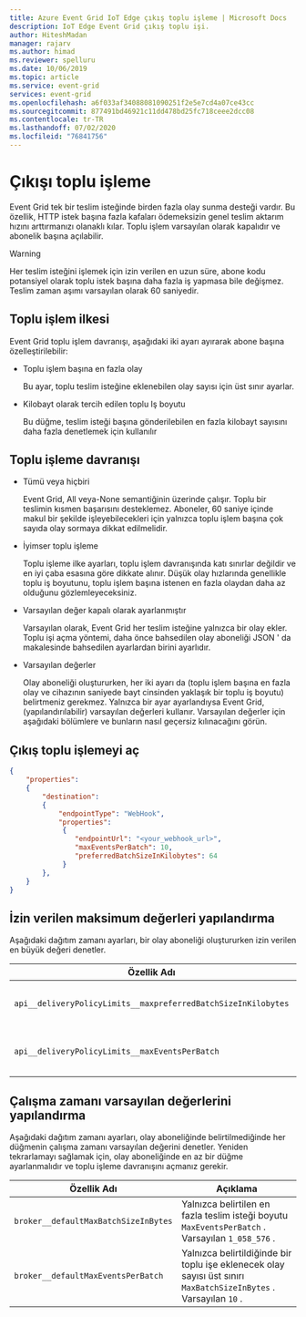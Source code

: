 ```yaml
---
title: Azure Event Grid IoT Edge çıkış toplu işleme | Microsoft Docs
description: IoT Edge Event Grid çıkış toplu işi.
author: HiteshMadan
manager: rajarv
ms.author: himad
ms.reviewer: spelluru
ms.date: 10/06/2019
ms.topic: article
ms.service: event-grid
services: event-grid
ms.openlocfilehash: a6f033af34088081090251f2e5e7cd4a07ce43cc
ms.sourcegitcommit: 877491bd46921c11dd478bd25fc718ceee2dcc08
ms.contentlocale: tr-TR
ms.lasthandoff: 07/02/2020
ms.locfileid: "76841756"
---
```

# <a name="output-batching"></a>Çıkışı toplu işleme

Event Grid tek bir teslim isteğinde birden fazla olay sunma desteği vardır. Bu özellik, HTTP istek başına fazla kafaları ödemeksizin genel teslim aktarım hızını arttırmanızı olanaklı kılar. Toplu işlem varsayılan olarak kapalıdır ve abonelik başına açılabilir.

> [!WARNING]
> Her teslim isteğini işlemek için izin verilen en uzun süre, abone kodu potansiyel olarak toplu istek başına daha fazla iş yapmasa bile değişmez. Teslim zaman aşımı varsayılan olarak 60 saniyedir.

## <a name="batching-policy"></a>Toplu işlem ilkesi

Event Grid toplu işlem davranışı, aşağıdaki iki ayarı ayırarak abone başına özelleştirilebilir:

* Toplu işlem başına en fazla olay

  Bu ayar, toplu teslim isteğine eklenebilen olay sayısı için üst sınır ayarlar.

* Kilobayt olarak tercih edilen toplu Iş boyutu

  Bu düğme, teslim isteği başına gönderilebilen en fazla kilobayt sayısını daha fazla denetlemek için kullanılır

## <a name="batching-behavior"></a>Toplu işleme davranışı

* Tümü veya hiçbiri

  Event Grid, All veya-None semantiğinin üzerinde çalışır. Toplu bir teslimin kısmen başarısını desteklemez. Aboneler, 60 saniye içinde makul bir şekilde işleyebilecekleri için yalnızca toplu işlem başına çok sayıda olay sormaya dikkat edilmelidir.

* İyimser toplu işleme

  Toplu işleme ilke ayarları, toplu işlem davranışında katı sınırlar değildir ve en iyi çaba esasına göre dikkate alınır. Düşük olay hızlarında genellikle toplu iş boyutunu, toplu işlem başına istenen en fazla olaydan daha az olduğunu gözlemleyeceksiniz.

* Varsayılan değer kapalı olarak ayarlanmıştır

  Varsayılan olarak, Event Grid her teslim isteğine yalnızca bir olay ekler. Toplu işi açma yöntemi, daha önce bahsedilen olay aboneliği JSON ' da makalesinde bahsedilen ayarlardan birini ayarlıdır.

* Varsayılan değerler

  Olay aboneliği oluştururken, her iki ayarı da (toplu işlem başına en fazla olay ve cihazının saniyede bayt cinsinden yaklaşık bir toplu iş boyutu) belirtmeniz gerekmez. Yalnızca bir ayar ayarlandıysa Event Grid, (yapılandırılabilir) varsayılan değerleri kullanır. Varsayılan değerler için aşağıdaki bölümlere ve bunların nasıl geçersiz kılınacağını görün.

## <a name="turn-on-output-batching"></a>Çıkış toplu işlemeyi aç

```json
{
    "properties":
    {
        "destination":
        {
            "endpointType": "WebHook",
            "properties":
             {
                "endpointUrl": "<your_webhook_url>",
                "maxEventsPerBatch": 10,
                "preferredBatchSizeInKilobytes": 64
             }
        },
    }
}
```

## <a name="configuring-maximum-allowed-values"></a>İzin verilen maksimum değerleri yapılandırma

Aşağıdaki dağıtım zamanı ayarları, bir olay aboneliği oluştururken izin verilen en büyük değeri denetler.

| Özellik Adı | Açıklama |
| ------------- | ----------- | 
| `api__deliveryPolicyLimits__maxpreferredBatchSizeInKilobytes` | Düğme için izin verilen en büyük değer `PreferredBatchSizeInKilobytes` . Varsayılan `1033` .
| `api__deliveryPolicyLimits__maxEventsPerBatch` | Düğme için izin verilen en büyük değer `MaxEventsPerBatch` . Varsayılan `50` .

## <a name="configuring-runtime-default-values"></a>Çalışma zamanı varsayılan değerlerini yapılandırma

Aşağıdaki dağıtım zamanı ayarları, olay aboneliğinde belirtilmediğinde her düğmenin çalışma zamanı varsayılan değerini denetler. Yeniden tekrarlamayı sağlamak için, olay aboneliğinde en az bir düğme ayarlanmalıdır ve toplu işleme davranışını açmanız gerekir.

| Özellik Adı | Açıklama |
| ------------- | ----------- |
| `broker__defaultMaxBatchSizeInBytes` | Yalnızca belirtilen en fazla teslim isteği boyutu `MaxEventsPerBatch` . Varsayılan `1_058_576` .
| `broker__defaultMaxEventsPerBatch` | Yalnızca belirtildiğinde bir toplu işe eklenecek olay sayısı üst sınırı `MaxBatchSizeInBytes` . Varsayılan `10` .
